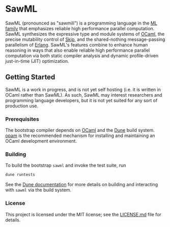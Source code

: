 # SawML

SawML (pronounced as "sawmill") is a programming language in the [ML
family](https://en.wikipedia.org/wiki/ML_(programming_language)) that emphasizes
reliable high performance parallel computation.  SawML synthesizes the
expressive type and module systems of [OCaml](http://ocaml.org/), the precise
mutability control of [Skip](http://skiplang.com/), and the shared-nothing
message-passing parallelism of [Erlang](https://erlang.org/).  SawML's features
combine to enhance human reasoning in ways that also enable reliable high
performance parallel computation via both static compiler analysis and dynamic
profile-driven just-in-time (JIT) optimization.

## Getting Started

SawML is a work in progress, and is not yet self hosting (i.e. it is written in
OCaml rather than SawML).  As such, SawML may interest researchers and
programming language developers, but it is not yet suited for any sort of
production use.

### Prerequisites

The bootstrap compiler depends on [OCaml](http://ocaml.org/) and the
[Dune](https://dune.build/) build system.  [opam](https://opam.ocaml.org/) is
the recommended mechanism for installing and maintaining an OCaml development
environment.

### Building

To build the bootstrap `sawml` and invoke the test suite, run

```sh
dune runtests
```

See the [Dune documentation](https://dune.readthedocs.io/en/latest/) for more
details on building and interacting with `sawml` via the build system.

### License

This project is licensed under the MIT license; see the
[LICENSE.md](LICENSE.md) file for details.
